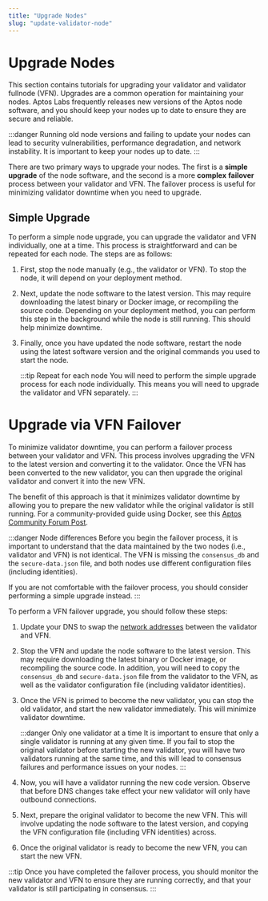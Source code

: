 ```yaml
---
title: "Upgrade Nodes"
slug: "update-validator-node"
---
```


# Upgrade Nodes

This section contains tutorials for upgrading your validator and validator fullnode (VFN). Upgrades are a
common operation for maintaining your nodes. Aptos Labs frequently releases new versions of the
Aptos node software, and you should keep your nodes up to date to ensure they are secure and reliable.

:::danger
Running old node versions and failing to update your nodes can lead to security vulnerabilities, performance
degradation, and network instability. It is important to keep your nodes up to date.
:::

There are two primary ways to upgrade your nodes. The first is a **simple** **upgrade** of the node software, and the
second is a more **complex** **failover** process between your validator and VFN. The failover process is useful for
minimizing validator downtime when you need to upgrade.

## Simple Upgrade

To perform a simple node upgrade, you can upgrade the validator and VFN individually, one at a time.
This process is straightforward and can be repeated for each node. The steps are as follows:

1. First, stop the node manually (e.g., the validator or VFN). To stop the node, it will depend on your deployment method.
2. Next, update the node software to the latest version. This may require downloading the latest binary or Docker image,
   or recompiling the source code. Depending on your deployment method, you can perform this step in the background while the node is still running.
   This should help minimize downtime.
3. Finally, once you have updated the node software, restart the node using the latest software version and the original
   commands you used to start the node.

   :::tip Repeat for each node
   You will need to perform the simple upgrade process for each node individually. This means you will need to upgrade
   the validator and VFN separately.
   :::

# Upgrade via VFN Failover

To minimize validator downtime, you can perform a failover process between your validator and VFN. This process involves
upgrading the VFN to the latest version and converting it to the validator. Once the VFN has been converted to the new
validator, you can then upgrade the original validator and convert it into the new VFN.

The benefit of this approach is that it minimizes validator downtime by allowing you to prepare the new
validator while the original validator is still running. For a community-provided guide using Docker, see this
[Aptos Community Forum Post](https://forum.aptoslabs.com/t/failover-and-migrate-validator-nodes-for-less-downtime/144846).

:::danger Node differences
Before you begin the failover process, it is important to understand that the data maintained by the two nodes
(i.e., validator and VFN) is not identical. The VFN is missing the `consensus_db` and the `secure-data.json`
file, and both nodes use different configuration files (including identities).

If you are not comfortable with the failover process, you should consider performing a simple upgrade instead.
:::

To perform a VFN failover upgrade, you should follow these steps:

1. Update your DNS to swap the [network addresses](./staking-pool-operations.md#3-update-validator-network-addresses-on-chain) between the validator and VFN.
2. Stop the VFN and update the node software to the latest version. This may require downloading the latest binary or Docker image,
   or recompiling the source code. In addition, you will need to copy the `consensus_db` and `secure-data.json` file from the validator to the VFN,
   as well as the validator configuration file (including validator identities).
3. Once the VFN is primed to become the new validator, you can stop the old validator, and start the new validator
   immediately. This will minimize validator downtime.

   :::danger Only one validator at a time
   It is important to ensure that only a single validator is running at any given time. If you fail to stop
   the original validator before starting the new validator, you will have two validators running at the same time,
   and this will lead to consensus failures and performance issues on your nodes.
   :::

4. Now, you will have a validator running the new code version. Observe that before DNS changes take effect your new
   validator will only have outbound connections.
5. Next, prepare the original validator to become the new VFN. This will involve updating the node software to the latest
   version, and copying the VFN configuration file (including VFN identities) across.
6. Once the original validator is ready to become the new VFN, you can start the new VFN.

:::tip
Once you have completed the failover process, you should monitor the new validator and VFN to ensure they are running
correctly, and that your validator is still participating in consensus.
:::
